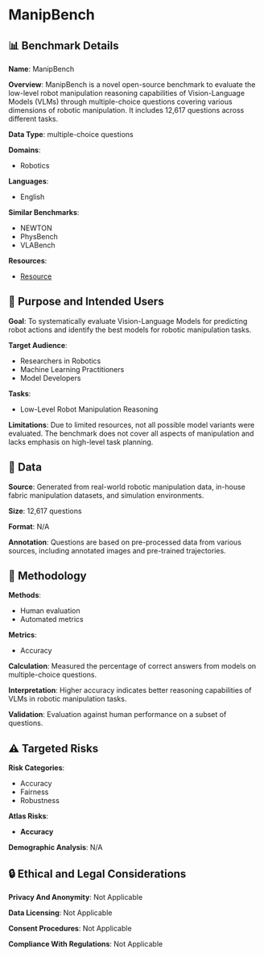 # ManipBench

## 📊 Benchmark Details

**Name**: ManipBench

**Overview**: ManipBench is a novel open-source benchmark to evaluate the low-level robot manipulation reasoning capabilities of Vision-Language Models (VLMs) through multiple-choice questions covering various dimensions of robotic manipulation. It includes 12,617 questions across different tasks.

**Data Type**: multiple-choice questions

**Domains**:
- Robotics

**Languages**:
- English

**Similar Benchmarks**:
- NEWTON
- PhysBench
- VLABench

**Resources**:
- [Resource](https://manipbench.github.io)

## 🎯 Purpose and Intended Users

**Goal**: To systematically evaluate Vision-Language Models for predicting robot actions and identify the best models for robotic manipulation tasks.

**Target Audience**:
- Researchers in Robotics
- Machine Learning Practitioners
- Model Developers

**Tasks**:
- Low-Level Robot Manipulation Reasoning

**Limitations**: Due to limited resources, not all possible model variants were evaluated. The benchmark does not cover all aspects of manipulation and lacks emphasis on high-level task planning.

## 💾 Data

**Source**: Generated from real-world robotic manipulation data, in-house fabric manipulation datasets, and simulation environments.

**Size**: 12,617 questions

**Format**: N/A

**Annotation**: Questions are based on pre-processed data from various sources, including annotated images and pre-trained trajectories.

## 🔬 Methodology

**Methods**:
- Human evaluation
- Automated metrics

**Metrics**:
- Accuracy

**Calculation**: Measured the percentage of correct answers from models on multiple-choice questions.

**Interpretation**: Higher accuracy indicates better reasoning capabilities of VLMs in robotic manipulation tasks.

**Validation**: Evaluation against human performance on a subset of questions.

## ⚠️ Targeted Risks

**Risk Categories**:
- Accuracy
- Fairness
- Robustness

**Atlas Risks**:
- **Accuracy**

**Demographic Analysis**: N/A

## 🔒 Ethical and Legal Considerations

**Privacy And Anonymity**: Not Applicable

**Data Licensing**: Not Applicable

**Consent Procedures**: Not Applicable

**Compliance With Regulations**: Not Applicable
